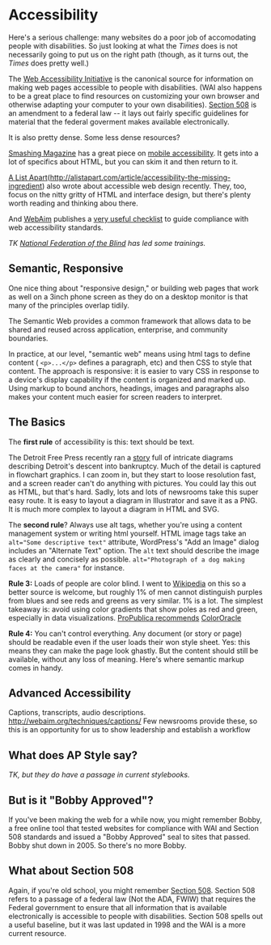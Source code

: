 # Accessibility

Here's a serious challenge: many websites do a poor job of accomodating people with disabilities. So just looking at what the *Times* does is not necessarily going to put us on the right path (though, as it turns out, the *Times* does pretty well.)

The [Web Accessibility Initiative](http://www.w3.org/WAI/users/Overview.html) is the canonical source for information on making web pages accessible to people with disabilities. (WAI also happens to be a great place to find resources on customizing your own browser and otherwise adapting your computer to your own disabilities). [Section 508]() is an amendment to a federal law -- it lays out fairly specific guidelines for material that the federal goverment makes available electronically. 

It is also pretty dense. Some less dense resources? 

[Smashing Magazine](http://www.smashingmagazine.com) has a great piece on [mobile accessibility](http://www.smashingmagazine.com/2014/05/21/mobile-accessibility-why-care-what-can-you-do/). It gets into a lot of specifics about HTML, but you can skim it and then return to it.

[A List Apart](http://alistapart.com/)(http://alistapart.com/article/accessibility-the-missing-ingredient) also wrote about accessible web design recently. They, too, focus on the nitty gritty of HTML and interface design, but there's plenty worth reading and thinking abou there.

And [WebAim](http://webaim.org) publishes a [very useful checklist](http://webaim.org/standards/508/checklist) to guide compliance with web accessibility standards. 

*TK [National Federation of the Blind](http://nfb.org) has led some trainings.*


## Semantic, Responsive
One nice thing about "responsive design," or building web pages that work as well on a 3inch phone screen as they do on a desktop monitor is that many of the principles overlap tidily. 

The Semantic Web provides a common framework that allows data to be shared and reused across application, enterprise, and community boundaries.

In practice, at our level, "semantic web" means using html tags to define content ( `<p>...</p>` defines a paragraph, etc) and then CSS to style that content. The approach is responsive: it is easier to vary CSS in response to a device's display capability if the content is organized and marked up. Using markup to bound anchors, headings, images and paragraphs also makes your content much easier for screen readers to interpret. 


## The Basics
The **first rule** of accessibility is this: text should be text. 

The Detroit Free Press recently ran a [story](http://www.freep.com/interactive/article/20130915/NEWS01/130801004/Detroit-Bankruptcy-history-1950-debt-pension-revenue) full of intricate diagrams describing Detroit's descent into bankruptcy. Much of the detail is captured in flowchart graphics. I can zoom in, but they start 
to loose resolution fast, and a screen reader can't do anything with pictures. You could lay this out as HTML, but that's hard. Sadly, lots and lots of newsrooms take this super easy route. It is easy to layout a diagram in Illustrator and save it as a PNG. It is much more complex to layout a diagram in HTML and SVG.



The **second rule**? Always use alt tags, whether you're using a content management system or writing html yourself. HTML image tags take an `alt="Some descriptive text"` attribute, WordPress's "Add an Image" dialog includes an "Alternate Text" option. The `alt` text should describe the image as clearly and concisely as possible. `alt="Photograph of a dog making faces at the camera"` for instance. 


**Rule 3:** Loads of people are color blind. I went to [Wikipedia](https://en.wikipedia.org/wiki/Color_blindness) on this so a better source is welcome, but roughly 1% of men cannot distinguish purples from blues and see reds and greens as very similar. 1% is a lot. The simplest takeaway is: avoid using color gradients that show poles as red and green, especially in data visualizations. [ProPublica recommends](https://github.com/propublica/guides/blob/master/news-apps.md#colors) [ColorOracle](http://colororacle.org/)

**Rule 4:** You can't control everything. Any document (or story or page) should be readable even if the user loads their won style sheet. Yes: this means they can make the page look ghastly. But the content should still be available, without any loss of meaning. Here's where semantic markup comes in handy. 

## Advanced Accessibility

Captions, transcripts, audio descriptions. http://webaim.org/techniques/captions/
Few newsrooms provide these, so this is an opportunity for us to show leadership and establish a workflow


## What does AP Style say?

*TK, but they do have a passage in current stylebooks.*

## But is it "Bobby Approved"?

If you've been making the web for a while now, you might remember Bobby, a free online tool that tested websites for compliance with WAI and Section 508 standards and issued a "Bobby Approved" seal to sites that passed. Bobby shut down in 2005. So there's no more Bobby. 

## What about Section 508

Again, if you're old school, you might remember [Section 508](https://en.wikipedia.org/wiki/Section_508). Section 508 refers to a passage of a federal law (Not the ADA, FWIW) that requires the Federal government to ensure that all information that is available electronically is accessible to people with disabilities. Section 508 spells out a useful baseline, but it was last updated in 1998 and the WAI is a more current resource.
